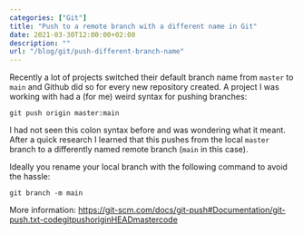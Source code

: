 ```yaml
---
categories: ["Git"]
title: "Push to a remote branch with a different name in Git"
date: 2021-03-30T12:00:00+02:00
description: ""
url: "/blog/git/push-different-branch-name"
---
```


Recently a lot of projects switched their default branch name from `master` to `main` and Github did so for every new repository created. A project I was working with had a (for me) weird syntax for pushing branches:

```git
git push origin master:main
```

I had not seen this colon syntax before and was wondering what it meant. After a quick research I learned that this pushes from the local `master` branch to a differently named remote branch (`main` in this case).

Ideally you rename your local branch with the following command to avoid the hassle:

```git
git branch -m main
```

More information: https://git-scm.com/docs/git-push#Documentation/git-push.txt-codegitpushoriginHEADmastercode
